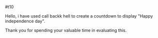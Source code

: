 #t10

Hello, i have used call backk hell to create a countdown to display "Happy independence day".

Thank you for spending your valuable time in evaluating this.